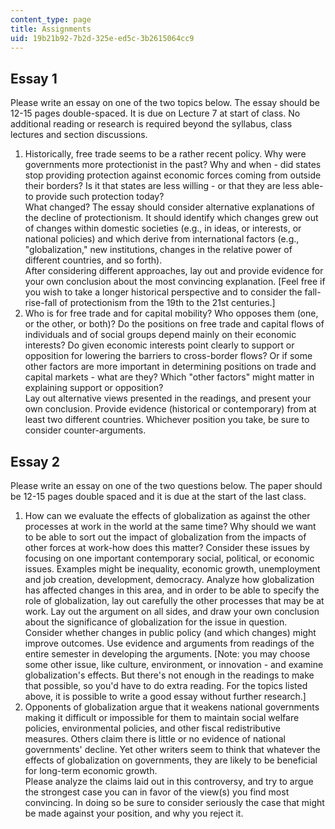 ```yaml
---
content_type: page
title: Assignments
uid: 19b21b92-7b2d-325e-ed5c-3b2615064cc9
---
```


Essay 1
-------

Please write an essay on one of the two topics below. The essay should be 12-15 pages double-spaced. It is due on Lecture 7 at start of class. No additional reading or research is required beyond the syllabus, class lectures and section discussions.

1.  Historically, free trade seems to be a rather recent policy. Why were governments more protectionist in the past? Why and when - did states stop providing protection against economic forces coming from outside their borders? Is it that states are less willing - or that they are less able-to provide such protection today?  
    What changed? The essay should consider alternative explanations of the decline of protectionism. It should identify which changes grew out of changes within domestic societies (e.g., in ideas, or interests, or national policies) and which derive from international factors (e.g., "globalization," new institutions, changes in the relative power of different countries, and so forth).  
    After considering different approaches, lay out and provide evidence for your own conclusion about the most convincing explanation. \[Feel free if you wish to take a longer historical perspective and to consider the fall-rise-fall of protectionism from the 19th to the 21st centuries.\]
2.  Who is for free trade and for capital mobility? Who opposes them (one, or the other, or both)? Do the positions on free trade and capital flows of individuals and of social groups depend mainly on their economic interests? Do given economic interests point clearly to support or opposition for lowering the barriers to cross-border flows? Or if some other factors are more important in determining positions on trade and capital markets - what are they? Which "other factors" might matter in explaining support or opposition?  
    Lay out alternative views presented in the readings, and present your own conclusion. Provide evidence (historical or contemporary) from at least two different countries. Whichever position you take, be sure to consider counter-arguments.

Essay 2
-------

Please write an essay on one of the two questions below. The paper should be 12-15 pages double spaced and it is due at the start of the last class.

1.  How can we evaluate the effects of globalization as against the other processes at work in the world at the same time? Why should we want to be able to sort out the impact of globalization from the impacts of other forces at work-how does this matter? Consider these issues by focusing on one important contemporary social, political, or economic issues. Examples might be inequality, economic growth, unemployment and job creation, development, democracy. Analyze how globalization has affected changes in this area, and in order to be able to specify the role of globalization, lay out carefully the other processes that may be at work. Lay out the argument on all sides, and draw your own conclusion about the significance of globalization for the issue in question. Consider whether changes in public policy (and which changes) might improve outcomes. Use evidence and arguments from readings of the entire semester in developing the arguments. \[Note: you may choose some other issue, like culture, environment, or innovation - and examine globalization's effects. But there's not enough in the readings to make that possible, so you'd have to do extra reading. For the topics listed above, it is possible to write a good essay without further research.\]
2.  Opponents of globalization argue that it weakens national governments making it difficult or impossible for them to maintain social welfare policies, environmental policies, and other fiscal redistributive measures. Others claim there is little or no evidence of national governments' decline. Yet other writers seem to think that whatever the effects of globalization on governments, they are likely to be beneficial for long-term economic growth.  
    Please analyze the claims laid out in this controversy, and try to argue the strongest case you can in favor of the view(s) you find most convincing. In doing so be sure to consider seriously the case that might be made against your position, and why you reject it.